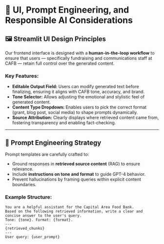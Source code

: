 # 📑 UI, Prompt Engineering, and Responsible AI Considerations

## 🖼️ Streamlit UI Design Principles

Our frontend interface is designed with a **human-in-the-loop workflow** to ensure that users — specifically fundraising and communications staff at CAFB — retain full control over the generated content.

### Key Features:
- **Editable Output Field:** Users can modify generated text before finalizing, ensuring it aligns with CAFB tone, accuracy, and brand.
- **Tone Selector:** Allows adjusting the emotional and stylistic feel of generated content.
- **Content Type Dropdown:** Enables users to pick the correct format (grant, blog post, social media) to shape prompts dynamically.
- **Source Attribution:** Clearly displays where retrieved content came from, fostering transparency and enabling fact-checking.

---

## 🧠 Prompt Engineering Strategy

Prompt templates are carefully crafted to:
- Ground responses in **retrieved source content** (RAG) to ensure relevance.
- Include **instructions on tone and format** to guide GPT-4 behavior.
- Prevent hallucinations by framing queries within explicit content boundaries.

### Example Structure:
```text
You are a helpful assistant for the Capital Area Food Bank.
Based on the following retrieved information, write a clear and concise answer to the user's query.
Tone: {tone}. Format: {format}.
---
{retrieved_chunks}
---
User query: {user_prompt}
